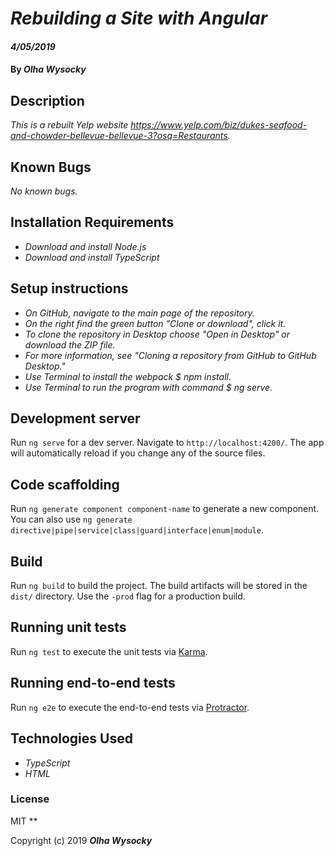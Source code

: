 # _Rebuilding a Site with Angular_

#### _4/05/2019_

#### By _**Olha Wysocky**_

## Description
_This is a rebuilt Yelp website https://www.yelp.com/biz/dukes-seafood-and-chowder-bellevue-bellevue-3?osq=Restaurants._

## Known Bugs
_No known bugs._

## Installation Requirements
* _Download and install Node.js_
* _Download and install TypeScript_

## Setup instructions
* _On GitHub, navigate to the main page of the repository._
* _On the right find the green button "Clone or download", click it._
* _To clone the repository in Desktop choose "Open in Desktop" or download the ZIP file._
* _For more information, see "Cloning a repository from GitHub to GitHub Desktop."_
* _Use Terminal to install the webpack $ npm install._
* _Use Terminal to run the program with command $ ng serve._

## Development server

Run `ng serve` for a dev server. Navigate to `http://localhost:4200/`. The app will automatically reload if you change any of the source files.

## Code scaffolding

Run `ng generate component component-name` to generate a new component. You can also use `ng generate directive|pipe|service|class|guard|interface|enum|module`.

## Build

Run `ng build` to build the project. The build artifacts will be stored in the `dist/` directory. Use the `-prod` flag for a production build.

## Running unit tests

Run `ng test` to execute the unit tests via [Karma](https://karma-runner.github.io).

## Running end-to-end tests

Run `ng e2e` to execute the end-to-end tests via [Protractor](http://www.protractortest.org/).

## Technologies Used

* _TypeScript_
* _HTML_

### License
MIT
**

Copyright (c) 2019 **_Olha Wysocky_**
